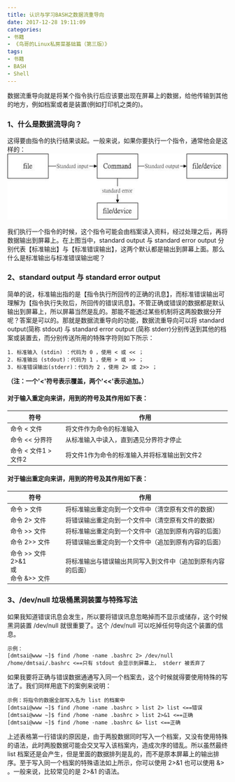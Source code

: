 ```yaml
---
title: 认识与学习BASH之数据流重导向
date: 2017-12-28 19:11:09
categories:
- 书籍
- 《鸟哥的Linux私房菜基础篇（第三版）》
tags:
- 书籍
- BASH
- Shell
---
```

数据流重导向就是将某个指令执行后应该要出现在屏幕上的数据，给他传输到其他的地方，例如档案或者是装置(例如打印机之类的)。

### 1、什么是数据流导向？
这得要由指令的执行结果谈起。一般来说，如果你要执行一个指令，通常他会是这样的：
![](/uploads/2017/12/linux_standard_input_output_error.JPG)
<!--more-->
我们执行一个指令的时候，这个指令可能会由档案读入资料，经过处理之后，再将数据输出到屏幕上。在上图当中，standard output 与 standard error output 分别代表【标准输出】与【标准错误输出】，这两个默认都是输出到屏幕上面。那么什么是标准输出与标准错误输出呢？

### 2、standard output 与 standard error output
简单的说，标准输出指的是【指令执行所回传的正确的讯息】，而标准错误输出可理解为【指令执行失败后，所回传的错误讯息】。不管正确或错误的数据都是默认输出到屏幕上，所以屏幕当然是乱的。那能不能透过某些机制将这两股数据分开呢？答案是可以的。那就是数据流重导向的功能，数据流重导向可以将 standard output(简称 stdout) 与 standard error output (简称 stderr)分别传送到其他的档案或装置去，而分别传送所用的特殊字符则如下所示：

	1. 标准输入 (stdin) ：代码为 0 ，使用 < 或 << ；
	2. 标准输出 (stdout)：代码为 1 ，使用 > 或 >> ；
	3. 标准错误输出(stderr)：代码为 2 ，使用 2> 或 2>> ；
**（注：一个'<'符号表示覆盖，两个'<<'表示追加。）**

#### 对于输入重定向来讲，用到的符号及其作用如下表：
<style type="text/css">
	table th:first-of-type {
		width: 25%;
	}
</style>

符号					| 作用
------------------------|-----------------------------
命令 < 文件				| 将文件作为命令的标准输入
命令 << 分界符			| 从标准输入中读入，直到遇见分界符才停止
命令 < 文件1 > 文件2	| 将文件1作为命令的标准输入并将标准输出到文件2

#### 对于输出重定向来讲，用到的符号及其作用如下表：

符号					| 作用
------------------------|---------------------------
命令 > 文件				| 将标准输出重定向到一个文件中（清空原有文件的数据）
命令 2> 文件			| 将错误输出重定向到一个文件中（清空原有文件的数据）
命令 >> 文件			| 将标准输出重定向到一个文件中（追加到原有内容的后面）
命令 2>> 文件			| 将错误输出重定向到一个文件中（追加到原有内容的后面）
命令 >> 文件 2>&1<br/>或<br/>命令 &>> 文件  | 将标准输出与错误输出共同写入到文件中（追加到原有内容的后面）


### 3、/dev/null 垃圾桶黑洞装置与特殊写法
如果我知道错误讯息会发生，所以要将错误讯息忽略掉而不显示或储存，这个时候黑洞装置 /dev/null 就很重要了。这个 /dev/null 可以吃掉任何导向这个装置的信息。
```
示例：
[dmtsai@www ~]$ find /home -name .bashrc 2> /dev/null
/home/dmtsai/.bashrc <==只有 stdout 会显示到屏幕上， stderr 被丢弃了
```
如果我要将正确与错误数据通通写入同一个档案去，这个时候就得要使用特殊的写法了。我们同样用底下的案例来说明：
```
示例：将指令的数据全部写入名为 list 的档案中
[dmtsai@www ~]$ find /home -name .bashrc > list 2> list <==错误
[dmtsai@www ~]$ find /home -name .bashrc > list 2>&1 <==正确
[dmtsai@www ~]$ find /home -name .bashrc &> list <==正确
```
上述表格第一行错误的原因是，由于两股数据同时写入一个档案，又没有使用特殊的语法，此时两股数据可能会交叉写入该档案内，造成次序的错乱。所以虽然最终 list 档案还是会产生，但是里面的数据排列是乱的，而不是原本屏幕上的输出排序。至于写入同一个档案的特殊语法如上所示，你可以使用 2>&1 也可以使用 &> 。一般来说，比较常见的是 2>&1 的语法。
